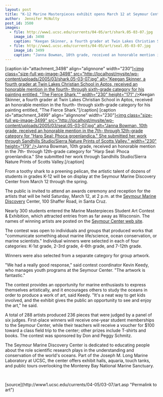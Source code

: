 ```yaml
---
layout: post
title: "K-12 Marine Masterpieces exhibit opens March 12 at Seymour Center"
author:  Jennifer McNulty
post_id: 3500
images:
  - file: http://www1.ucsc.edu/currents/04-05/art/shark.05-03-07.jpg
    image_id: 3498
    caption: "Keegan Skinner, a fourth grader at Twin Lakes Christian School in Aptos, received an honorable mention in the fourth- through sixth-grade category for his painting entitled, 'The Fierce Shark.'"
  - file: http://www1.ucsc.edu/currents/04-05/art/seal.05-03-07.jpg
    image_id: 3499
    caption: "Janna Bowman, 10th grade, received an honorable mention in the 7th- through 12th-grade category for 'Harp Seal: Phoca groenlandica.' She submitted her work through Sandhills Studio/Sierra Nature Prints of Scotts Valley."
---
```


[caption id="attachment_3498" align="alignnone" width="230"]<a href="http://localhost/mysite/wp-content/uploads/2005/03/shark.05-03-07.jpg"><img class="size-full wp-image-3498" src="http://localhost/mysite/wp-content/uploads/2005/03/shark.05-03-07.jpg" alt="Keegan Skinner, a fourth grader at Twin Lakes Christian School in Aptos, received an honorable mention in the fourth- through sixth-grade category for his painting entitled, "The Fierce Shark."" width="230" height="171" /></a>Keegan Skinner, a fourth grader at Twin Lakes Christian School in Aptos, received an honorable mention in the fourth- through sixth-grade category for his painting entitled, "The Fierce Shark."[/caption]
[caption id="attachment_3499" align="alignnone" width="230"]<a href="http://localhost/mysite/wp-content/uploads/2005/03/seal.05-03-07.jpg"><img class="size-full wp-image-3499" src="http://localhost/mysite/wp-content/uploads/2005/03/seal.05-03-07.jpg" alt="Janna Bowman, 10th grade, received an honorable mention in the 7th- through 12th-grade category for "Harp Seal: Phoca groenlandica." She submitted her work through Sandhills Studio/Sierra Nature Prints of Scotts Valley." width="230" height="179" /></a>Janna Bowman, 10th grade, received an honorable mention in the 7th- through 12th-grade category for "Harp Seal: Phoca groenlandica." She submitted her work through Sandhills Studio/Sierra Nature Prints of Scotts Valley.[/caption]
<a name="content" id="content"></a>
<p>
  From a toothy shark to a preening pelican, the artistic talent of dozens of students in grades K-12 will be on display at the Seymour Marine Discovery Center from March 12 through the spring.
</p>
<p>
  The public is invited to attend an awards ceremony and reception for the artists that will be held Saturday, March 12, at 2 p.m. at the <a href="http://seymourcenter.ucsc.edu">Seymour Marine Discovery</a> Center, 100 Shaffer Road, in Santa Cruz.<br>
</p>
<p>
  Nearly 300 students entered the Marine Masterpieces Student Art Contest &amp; Exhibition, which attracted entries from as far away as Wisconsin. The names of winning artists are posted on the <a href="http://seymourcenter.ucsc.edu">Seymour Center web site</a>.
</p>
<p>
  The contest was open to individuals and groups that produced works that "communicate something about marine life/science, ocean conservation, or marine scientists." Individual winners were selected in each of four categories: K-1st grade, 2-3rd grade, 4-6th grade, and 7-12th grade.
</p>
<p>
  Winners were also selected from a separate category for group artwork.<br>
</p>
<p>
  "We had a really good response," said contest coordinator Kevin Keedy, who manages youth programs at the Seymour Center. "The artwork is fantastic."<br>
</p>
<p>
  The contest provides an opportunity for marine enthusiasts to express themselves artistically, and it encourages others to study the oceans in order to produce a work of art, said Keedy. "It's a neat way to get kids involved, and the exhibit gives the public an opportunity to see and enjoy the art," he said.<br>
</p>
<p>
  A total of 288 artists produced 236 pieces that were judged by a panel of six judges. First-place winners will receive one-year student memberships to the Seymour Center, while their teachers will receive a voucher for $100 toward a class field trip to the center; other prizes include T-shirts and books. The contest was sponsored by Don and Peggy Schmitz.<br>
</p>
<p>
  The Seymour Marine Discovery Center is dedicated to educating people about the role scientific research plays in the understanding and conservation of the world's oceans. Part of the Joseph M. Long Marine Laboratory at UCSC, the center offers exhibit halls, aquaria, touch tanks, and public tours overlooking the Monterey Bay National Marine Sanctuary.
</p>
<p>
  <br>
</p>
[source](http://www1.ucsc.edu/currents/04-05/03-07/art.asp "Permalink to art")

